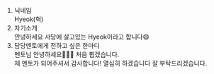 1. 닉네임<br>
  Hyeok(혁)<br>
2. 자기소개<br>
  안녕하세요 사당에 살고있는 Hyeok이라고 합니다😄<br>
3. 담당멘토에게 전하고 싶은 한마디<br>
  멘토님 안녕하세요🙇🏻‍♂️ 처음 뵙겠습니다.<br>
  제 멘토가 되어주셔서 감사합니다! 열심히 하겠습니다 잘 부탁드리겠습니다.
